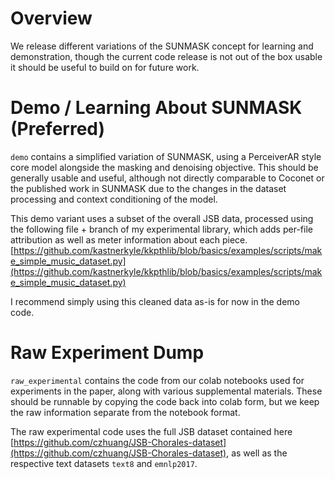 # Overview
We release different variations of the SUNMASK concept for learning and demonstration, though the current code release is not out of the box usable it should be useful to build on for future work.

# Demo / Learning About SUNMASK (Preferred)
`demo` contains a simplified variation of SUNMASK, using a PerceiverAR style core model alongside the masking and denoising objective. This should be generally usable and useful, although not directly comparable to Coconet or the published work in SUNMASK due to the changes in the dataset processing and context conditioning of the model.

This demo variant uses a subset of the overall JSB data, processed using the following file + branch of my experimental library, which adds per-file attribution as well as meter information about each piece.
[https://github.com/kastnerkyle/kkpthlib/blob/basics/examples/scripts/make_simple_music_dataset.py](https://github.com/kastnerkyle/kkpthlib/blob/basics/examples/scripts/make_simple_music_dataset.py)

I recommend simply using this cleaned data as-is for now in the demo code.

# Raw Experiment Dump
`raw_experimental` contains the code from our colab notebooks used for experiments in the paper, along with various supplemental materials. These should be runnable by copying the code back into colab form, but we keep the raw information separate from the notebook format.

The raw experimental code uses the full JSB dataset contained here [https://github.com/czhuang/JSB-Chorales-dataset](https://github.com/czhuang/JSB-Chorales-dataset), as well as the respective text datasets `text8` and `emnlp2017`.
